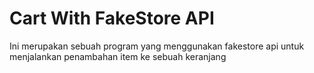 # Cart With FakeStore API

Ini merupakan sebuah program yang menggunakan fakestore api untuk menjalankan penambahan item ke sebuah keranjang 
